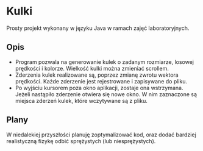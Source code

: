 # Kulki
Prosty projekt wykonany w języku Java w ramach zajęć laboratoryjnych.

## Opis
 - Program pozwala na generowanie kulek o zadanym rozmiarze, losowej
   prędkości i kolorze. Wielkość kulki można zmieniać scrollem. 
  - Zderzenia kulek realizowane są, poprzez zmianę zwrotu wektora prędkości. Każde
   zderzenie jest rejestrowane i zapisywane do pliku.  
  - Po wyjściu kursorem poza okno aplikacji, zostaje ona wstrzymana. Jeżeli
   nastąpiło zderzenie otwiera się nowe okno. W nim zaznaczone są
   miejsca zderzeń kulek, które wczytywane są z pliku.

## Plany

 W niedalekiej przyszłości planuję zoptymalizować kod, oraz dodać bardziej realistyczną fizykę odbić sprężystych (lub niesprężystych).
 
